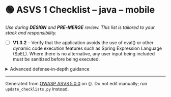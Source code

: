 # 🟢 ASVS 1 Checklist – java – mobile

*Use during **DESIGN** and **PRE‑MERGE** review. This list is tailored to your stack and responsibility.*


- [ ] **V1.3.2** – Verify that the application avoids the use of eval() or other dynamic code execution features such as Spring Expression Language (SpEL). Where there is no alternative, any user input being included must be sanitized before being executed.

<details><summary>Advanced defense‑in‑depth guidance</summary>


_Add organisation‑specific recommendations, links to tooling, threat models, etc._

</details>


---

Generated from [OWASP ASVS 5.0.0](https://owasp.org/www-project-application-security-verification-standard/) on {}. Do not edit manually; run `update_checklists.py` instead.
